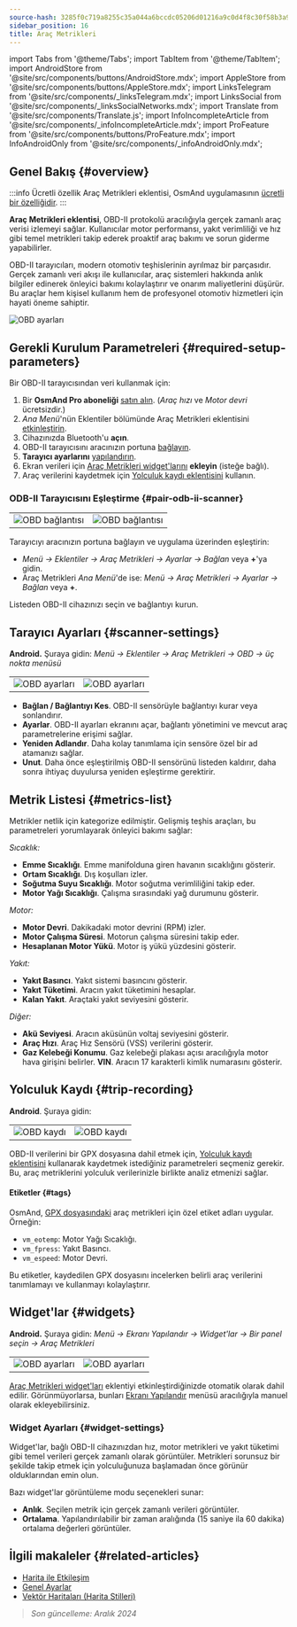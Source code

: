 ```yaml
---
source-hash: 3285f0c719a8255c35a044a6bccdc05206d01216a9c0d4f8c30f58b3a9122f36
sidebar_position: 16
title: Araç Metrikleri
---
```

import Tabs from '@theme/Tabs';
import TabItem from '@theme/TabItem';
import AndroidStore from '@site/src/components/buttons/AndroidStore.mdx';
import AppleStore from '@site/src/components/buttons/AppleStore.mdx';
import LinksTelegram from '@site/src/components/_linksTelegram.mdx';
import LinksSocial from '@site/src/components/_linksSocialNetworks.mdx';
import Translate from '@site/src/components/Translate.js';
import InfoIncompleteArticle from '@site/src/components/_infoIncompleteArticle.mdx';
import ProFeature from '@site/src/components/buttons/ProFeature.mdx';
import InfoAndroidOnly from '@site/src/components/_infoAndroidOnly.mdx';


<InfoIncompleteArticle/>

<InfoAndroidOnly/>

## Genel Bakış {#overview}

:::info Ücretli özellik
Araç Metrikleri eklentisi, OsmAnd uygulamasının [ücretli bir özelliğidir](../purchases/index.md).
:::

**Araç Metrikleri eklentisi**, OBD-II protokolü aracılığıyla gerçek zamanlı araç verisi izlemeyi sağlar. Kullanıcılar motor performansı, yakıt verimliliği ve hız gibi temel metrikleri takip ederek proaktif araç bakımı ve sorun giderme yapabilirler.

OBD-II tarayıcıları, modern otomotiv teşhislerinin ayrılmaz bir parçasıdır. Gerçek zamanlı veri akışı ile kullanıcılar, araç sistemleri hakkında anlık bilgiler edinerek önleyici bakımı kolaylaştırır ve onarım maliyetlerini düşürür. Bu araçlar hem kişisel kullanım hem de profesyonel otomotiv hizmetleri için hayati öneme sahiptir.

<Tabs groupId="operating-systems" queryString="current-os">

<TabItem value="android" label="Android">

![OBD ayarları](@site/static/img/plugins/obd/obd_overview_2.png)

</TabItem>

</Tabs>


## Gerekli Kurulum Parametreleri {#required-setup-parameters}

Bir OBD-II tarayıcısından veri kullanmak için:

1. Bir **OsmAnd Pro aboneliği** [satın alın](../purchases/). (*Araç hızı* ve *Motor devri* ücretsizdir.)
2. *Ana Menü*'nün Eklentiler bölümünde Araç Metrikleri eklentisini [etkinleştirin](../plugins/index.md#enable--disable).
3. Cihazınızda Bluetooth'u **açın**.
4. OBD-II tarayıcısını aracınızın portuna [bağlayın](#pair-odb-ii-scanner).
5. **Tarayıcı ayarlarını** [yapılandırın](#scanner-settings).
6. Ekran verileri için [Araç Metrikleri widget'larını](#widgets) **ekleyin** (isteğe bağlı).
7. Araç verilerini kaydetmek için [Yolculuk kaydı eklentisini](#trip-recording) kullanın.


### ODB-II Tarayıcısını Eşleştirme {#pair-odb-ii-scanner}

| | |
|--|--|
|![OBD bağlantısı](@site/static/img/plugins/obd/obd_connect.png)|![OBD bağlantısı](@site/static/img/plugins/obd/obd_connect_2.png)|

Tarayıcıyı aracınızın portuna bağlayın ve uygulama üzerinden eşleştirin:

- *Menü → Eklentiler → Araç Metrikleri → Ayarlar → Bağlan* veya **+**'ya gidin.
- Araç Metrikleri *Ana Menü*'de ise: *Menü → Araç Metrikleri → Ayarlar → Bağlan* veya **+**.

Listeden OBD-II cihazınızı seçin ve bağlantıyı kurun.


## Tarayıcı Ayarları {#scanner-settings}

**Android.** Şuraya gidin: *Menü → Eklentiler → Araç Metrikleri → OBD → üç nokta menüsü*

| | |
|--|--|
|![OBD ayarları](@site/static/img/plugins/obd/obd_settings.png)|![OBD ayarları](@site/static/img/plugins/obd/obd_settings_1.png)|

- **Bağlan / Bağlantıyı Kes**. OBD-II sensörüyle bağlantıyı kurar veya sonlandırır.
- **Ayarlar**. OBD-II ayarları ekranını açar, bağlantı yönetimini ve mevcut araç parametrelerine erişimi sağlar.
- **Yeniden Adlandır**. Daha kolay tanımlama için sensöre özel bir ad atamanızı sağlar.
- **Unut**. Daha önce eşleştirilmiş OBD-II sensörünü listeden kaldırır, daha sonra ihtiyaç duyulursa yeniden eşleştirme gerektirir.


## Metrik Listesi {#metrics-list}

Metrikler netlik için kategorize edilmiştir. Gelişmiş teşhis araçları, bu parametreleri yorumlayarak önleyici bakımı sağlar:

*Sıcaklık:*

- **Emme Sıcaklığı**. Emme manifolduna giren havanın sıcaklığını gösterir.
- **Ortam Sıcaklığı**. Dış koşulları izler.
- **Soğutma Suyu Sıcaklığı**. Motor soğutma verimliliğini takip eder.
- **Motor Yağı Sıcaklığı**. Çalışma sırasındaki yağ durumunu gösterir.

*Motor:*

- **Motor Devri**. Dakikadaki motor devrini (RPM) izler.
- **Motor Çalışma Süresi**. Motorun çalışma süresini takip eder.
- **Hesaplanan Motor Yükü**. Motor iş yükü yüzdesini gösterir.

*Yakıt:*

- **Yakıt Basıncı**. Yakıt sistemi basıncını gösterir.
- **Yakıt Tüketimi**. Aracın yakıt tüketimini hesaplar.
- **Kalan Yakıt**. Araçtaki yakıt seviyesini gösterir.

*Diğer:*

- **Akü Seviyesi**. Aracın aküsünün voltaj seviyesini gösterir.
- **Araç Hızı**. Araç Hız Sensörü (VSS) verilerini gösterir.
- **Gaz Kelebeği Konumu**. Gaz kelebeği plakası açısı aracılığıyla motor hava girişini belirler.
  **VIN**. Aracın 17 karakterli kimlik numarasını gösterir.


## Yolculuk Kaydı {#trip-recording}

**Android**. Şuraya gidin: *<Translate android="true" ids="shared_string_menu,plugins_menu_group,record_plugin_name,shared_string_settings,data_settings,record_obd_data"/>*

| | |
|--|--|
|![OBD kaydı](@site/static/img/plugins/obd/obd_recording.png)| ![OBD kaydı](@site/static/img/plugins/obd/obd_recording_1.png)|

OBD-II verilerini bir GPX dosyasına dahil etmek için, [Yolculuk kaydı eklentisini](../plugins/trip-recording.md#recording-settings) kullanarak kaydetmek istediğiniz parametreleri seçmeniz gerekir. Bu, araç metriklerini yolculuk verilerinizle birlikte analiz etmenizi sağlar.

#### Etiketler {#tags}

OsmAnd, [GPX dosyasındaki](../plugins/trip-recording.md#recorded-gpx-file) araç metrikleri için özel etiket adları uygular. Örneğin:

- `vm_eotemp`: Motor Yağı Sıcaklığı.
- `vm_fpress`: Yakıt Basıncı.
- `vm_espeed`: Motor Devri.

Bu etiketler, kaydedilen GPX dosyasını incelerken belirli araç verilerini tanımlamayı ve kullanmayı kolaylaştırır.


## Widget'lar {#widgets}

**Android.** Şuraya gidin: *Menü → Ekranı Yapılandır → Widget'lar → Bir panel seçin → Araç Metrikleri*

| | |
|--|--|
|![OBD ayarları](@site/static/img/plugins/obd/obd_widget_1.png)| ![OBD ayarları](@site/static/img/plugins/obd/obd_widget.png)|

[Araç Metrikleri widget'ları](../widgets/info-widgets.md#vehicle-metrics-widgets) eklentiyi etkinleştirdiğinizde otomatik olarak dahil edilir. Görünmüyorlarsa, bunları [Ekranı Yapılandır](../widgets/configure-screen.md) menüsü aracılığıyla manuel olarak ekleyebilirsiniz.

### Widget Ayarları {#widget-settings}

Widget'lar, bağlı OBD-II cihazınızdan hız, motor metrikleri ve yakıt tüketimi gibi temel verileri gerçek zamanlı olarak görüntüler. Metrikleri sorunsuz bir şekilde takip etmek için yolculuğunuza başlamadan önce görünür olduklarından emin olun.

Bazı widget'lar görüntüleme modu seçenekleri sunar:

- **Anlık**. Seçilen metrik için gerçek zamanlı verileri görüntüler.
- **Ortalama**. Yapılandırılabilir bir zaman aralığında (15 saniye ila 60 dakika) ortalama değerleri görüntüler.


## İlgili makaleler {#related-articles}

- [Harita ile Etkileşim](../../user/map/interact-with-map.md)
- [Genel Ayarlar](../../user/personal/global-settings.md)
- [Vektör Haritaları (Harita Stilleri)](../../user/map/vector-maps.md)

> *Son güncelleme: Aralık 2024*